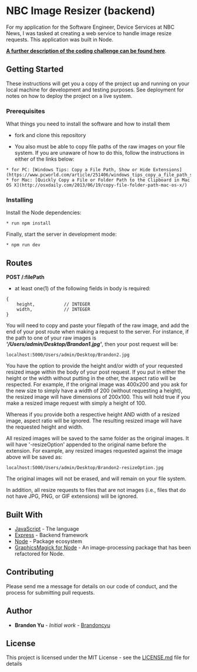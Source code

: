# NBC Image Resizer (backend)

For my application for the Software Engineer, Device Services at NBC News, I was tasked at creating a web service to handle image resize requests. This application was built in Node.

**[A further description of the coding challenge can be found here](./NBC-News-Digital-Code-Challenge.pdf)**.

## Getting Started

These instructions will get you a copy of the project up and running on your local machine for development and testing purposes. See deployment for notes on how to deploy the project on a live system.

### Prerequisites

What things you need to install the software and how to install them

* fork and clone this repository

* You also must be able to copy file paths of the raw images on your file system. If you are unaware of how to do this, follow the instructions in either of the links below:

```
* for PC: [Windows Tips: Copy a File Path, Show or Hide Extensions](https://www.pcworld.com/article/251406/windows_tips_copy_a_file_path_show_or_hide_extensions.html)
* for Mac: [Quickly Copy a File or Folder Path to the Clipboard in Mac OS X](http://osxdaily.com/2013/06/19/copy-file-folder-path-mac-os-x/)
```

### Installing

Install the Node dependencies:

```shell
* run npm install
```


Finally, start the server in development mode:

```shell
* npm run dev
```

## Routes

**POST /:filePath**
- at least one(1) of the following fields in body is required:
```
{
    height,           // INTEGER
    width,            // INTEGER
}
```

You will need to copy and paste your filepath of the raw image, and add the end of your post route when making a request to the server. For instance, if the path to one of your raw images is ***'/Users/admin/Desktop/Brandon1.jpg'***, then your post request will be:

```
localhost:5000/Users/admin/Desktop/Brandon2.jpg
```

You have the option to provide the height and/or width of your requested resized image within the body of your post request. If you put in either the height or the width without putting in the other, the aspect ratio will be respected. For example, if the original image was 400x200 and you ask for the new size to simply have a width of 200 (without requesting a height), the resized image will have dimensions of 200x100. This will hold true if you make a resized image request with simply a height of 100.

Whereas if you provide both a respective height AND width of a resized image, aspect ratio will be ignored. The resulting resized image will have the requested height and width.

All resized images will be saved to the same folder as the original images. It will have '-resizeOption' appended to the original name before the extension. For example, any resized images requested against the image above will be saved as:

```
localhost:5000/Users/admin/Desktop/Brandon2-resizeOption.jpg
```

The original images will not be erased, and will remain on your file system.

In addition, all resize requests to files that are not images (i.e., files that do not have JPG, PNG, or GIF extensions) will be ignored.

## Built With

* [JavaScript](https://www.javascript.com/) - The language
* [Express](http://expressjs.com/) - Backend framework
* [Node](https://nodejs.org/en/) - Package ecosystem
* [GraphicsMagick for Node](https://github.com/aheckmann/gm) - An image-processing package that has been refactored for Node.

## Contributing

Please send me a message for details on our code of conduct, and the process for submitting pull requests.

## Author

* **Brandon Yu** - *Initial work* - [Brandoncyu](https://github.com/Brandoncyu)

## License

This project is licensed under the MIT License - see the [LICENSE.md](LICENSE.md) file for details
